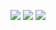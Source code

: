 ![](https://i.ibb.co/0ygV7S2/portfolio-1.png)
![](https://i.ibb.co/R20fHsQ/portfolio-4.png)
![](https://i.ibb.co/RYnHq1L/portfolio-3.png)
